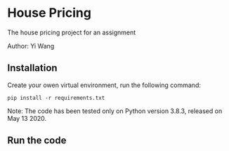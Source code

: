 # House Pricing
The house pricing project for an assignment

Author: Yi Wang

## Installation

Create your owen virtual environment, run the following command:

`pip install -r requirements.txt`

Note: The code has been tested only on Python version 3.8.3, released on May 13 2020.

## Run the code

